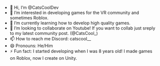 - 👋 Hi, I’m @CatsCoolDev
- 👀 I’m interested in developing games for the VR community and sometimes Roblox.
- 🌱 I’m currently learning how to develop high quality games.
- 💞️ I’m looking to collaborate on Youtube! If you want to collab just sreply to my latest community post. (@CatsCool_)
- 📫 How to reach me Discord: catscool__
- 😄 Pronouns: He/Him
- ⚡ Fun fact: I started developing when I was 8 years old! I made games on Roblox, now I create on Unity.

<!---
CatsCoolDev/CatsCoolDev is a ✨ special ✨ repository because its `README.md` (this file) appears on your GitHub profile.
You can click the Preview link to take a look at your changes.
--->
